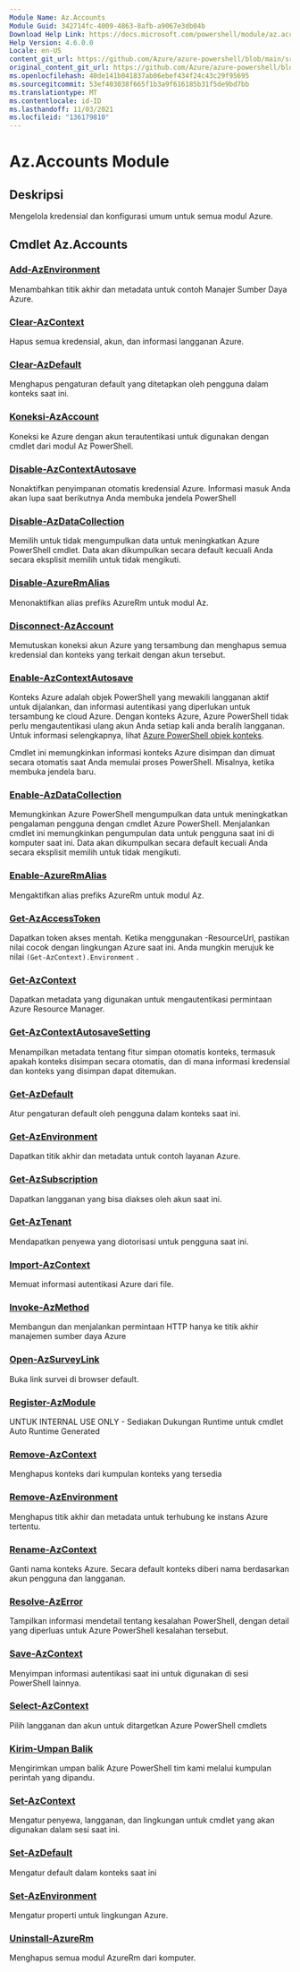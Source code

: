 ```yaml
---
Module Name: Az.Accounts
Module Guid: 342714fc-4009-4863-8afb-a9067e3db04b
Download Help Link: https://docs.microsoft.com/powershell/module/az.accounts
Help Version: 4.6.0.0
Locale: en-US
content_git_url: https://github.com/Azure/azure-powershell/blob/main/src/Accounts/Accounts/help/Az.Accounts.md
original_content_git_url: https://github.com/Azure/azure-powershell/blob/main/src/Accounts/Accounts/help/Az.Accounts.md
ms.openlocfilehash: 40de141b041837ab06ebef434f24c43c29f95695
ms.sourcegitcommit: 53ef403038f665f1b3a9f616185b31f5de9bd7bb
ms.translationtype: MT
ms.contentlocale: id-ID
ms.lasthandoff: 11/03/2021
ms.locfileid: "136179810"
---
```

# Az.Accounts Module
## Deskripsi
Mengelola kredensial dan konfigurasi umum untuk semua modul Azure.

## Cmdlet Az.Accounts
### [Add-AzEnvironment](Add-AzEnvironment.md)
Menambahkan titik akhir dan metadata untuk contoh Manajer Sumber Daya Azure.

### [Clear-AzContext](Clear-AzContext.md)
Hapus semua kredensial, akun, dan informasi langganan Azure.

### [Clear-AzDefault](Clear-AzDefault.md)
Menghapus pengaturan default yang ditetapkan oleh pengguna dalam konteks saat ini.

### [Koneksi-AzAccount](Connect-AzAccount.md)
Koneksi ke Azure dengan akun terautentikasi untuk digunakan dengan cmdlet dari modul Az PowerShell.

### [Disable-AzContextAutosave](Disable-AzContextAutosave.md)
Nonaktifkan penyimpanan otomatis kredensial Azure.  Informasi masuk Anda akan lupa saat berikutnya Anda membuka jendela PowerShell

### [Disable-AzDataCollection](Disable-AzDataCollection.md)
Memilih untuk tidak mengumpulkan data untuk meningkatkan Azure PowerShell cmdlet. Data akan dikumpulkan secara default kecuali Anda secara eksplisit memilih untuk tidak mengikuti.

### [Disable-AzureRmAlias](Disable-AzureRmAlias.md)
Menonaktifkan alias prefiks AzureRm untuk modul Az.

### [Disconnect-AzAccount](Disconnect-AzAccount.md)
Memutuskan koneksi akun Azure yang tersambung dan menghapus semua kredensial dan konteks yang terkait dengan akun tersebut.

### [Enable-AzContextAutosave](Enable-AzContextAutosave.md)
Konteks Azure adalah objek PowerShell yang mewakili langganan aktif untuk dijalankan, dan informasi autentikasi yang diperlukan untuk tersambung ke cloud Azure. Dengan konteks Azure, Azure PowerShell tidak perlu mengautentikasi ulang akun Anda setiap kali anda beralih langganan. Untuk informasi selengkapnya, lihat [Azure PowerShell objek konteks](https://docs.microsoft.com/powershell/azure/context-persistence).

Cmdlet ini memungkinkan informasi konteks Azure disimpan dan dimuat secara otomatis saat Anda memulai proses PowerShell. Misalnya, ketika membuka jendela baru.

### [Enable-AzDataCollection](Enable-AzDataCollection.md)
Memungkinkan Azure PowerShell mengumpulkan data untuk meningkatkan pengalaman pengguna dengan cmdlet Azure PowerShell. Menjalankan cmdlet ini memungkinkan pengumpulan data untuk pengguna saat ini di komputer saat ini. Data akan dikumpulkan secara default kecuali Anda secara eksplisit memilih untuk tidak mengikuti.

### [Enable-AzureRmAlias](Enable-AzureRmAlias.md)
Mengaktifkan alias prefiks AzureRm untuk modul Az.

### [Get-AzAccessToken](Get-AzAccessToken.md)
Dapatkan token akses mentah. Ketika menggunakan -ResourceUrl, pastikan nilai cocok dengan lingkungan Azure saat ini. Anda mungkin merujuk ke nilai `(Get-AzContext).Environment` .

### [Get-AzContext](Get-AzContext.md)
Dapatkan metadata yang digunakan untuk mengautentikasi permintaan Azure Resource Manager.

### [Get-AzContextAutosaveSetting](Get-AzContextAutosaveSetting.md)
Menampilkan metadata tentang fitur simpan otomatis konteks, termasuk apakah konteks disimpan secara otomatis, dan di mana informasi kredensial dan konteks yang disimpan dapat ditemukan.

### [Get-AzDefault](Get-AzDefault.md)
Atur pengaturan default oleh pengguna dalam konteks saat ini.

### [Get-AzEnvironment](Get-AzEnvironment.md)
Dapatkan titik akhir dan metadata untuk contoh layanan Azure.

### [Get-AzSubscription](Get-AzSubscription.md)
Dapatkan langganan yang bisa diakses oleh akun saat ini.

### [Get-AzTenant](Get-AzTenant.md)
Mendapatkan penyewa yang diotorisasi untuk pengguna saat ini.

### [Import-AzContext](Import-AzContext.md)
Memuat informasi autentikasi Azure dari file.

### [Invoke-AzMethod](Invoke-AzRestMethod.md)
Membangun dan menjalankan permintaan HTTP hanya ke titik akhir manajemen sumber daya Azure

### [Open-AzSurveyLink](Open-AzSurveyLink.md)
Buka link survei di browser default.

### [Register-AzModule](Register-AzModule.md)
UNTUK INTERNAL USE ONLY - Sediakan Dukungan Runtime untuk cmdlet Auto Runtime Generated

### [Remove-AzContext](Remove-AzContext.md)
Menghapus konteks dari kumpulan konteks yang tersedia

### [Remove-AzEnvironment](Remove-AzEnvironment.md)
Menghapus titik akhir dan metadata untuk terhubung ke instans Azure tertentu.

### [Rename-AzContext](Rename-AzContext.md)
Ganti nama konteks Azure.  Secara default konteks diberi nama berdasarkan akun pengguna dan langganan.

### [Resolve-AzError](Resolve-AzError.md)
Tampilkan informasi mendetail tentang kesalahan PowerShell, dengan detail yang diperluas untuk Azure PowerShell kesalahan tersebut.

### [Save-AzContext](Save-AzContext.md)
Menyimpan informasi autentikasi saat ini untuk digunakan di sesi PowerShell lainnya.

### [Select-AzContext](Select-AzContext.md)
Pilih langganan dan akun untuk ditargetkan Azure PowerShell cmdlets

### [Kirim-Umpan Balik](Send-Feedback.md)
Mengirimkan umpan balik Azure PowerShell tim kami melalui kumpulan perintah yang dipandu.

### [Set-AzContext](Set-AzContext.md)
Mengatur penyewa, langganan, dan lingkungan untuk cmdlet yang akan digunakan dalam sesi saat ini.

### [Set-AzDefault](Set-AzDefault.md)
Mengatur default dalam konteks saat ini

### [Set-AzEnvironment](Set-AzEnvironment.md)
Mengatur properti untuk lingkungan Azure.

### [Uninstall-AzureRm](Uninstall-AzureRm.md)
Menghapus semua modul AzureRm dari komputer.

